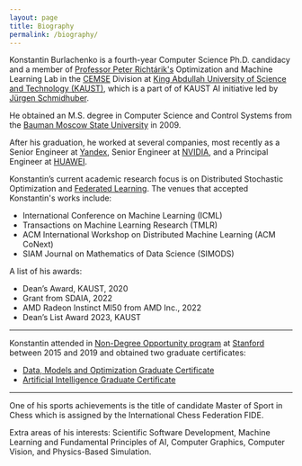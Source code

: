 ```yaml
---
layout: page
title: Biography
permalink: /biography/
---
```


Konstantin Burlachenko is a fourth-year Computer Science Ph.D. candidacy and a member of [Professor Peter Richtárik's](https://richtarik.org/) Optimization and Machine Learning Lab in the [CEMSE](https://cemse.kaust.edu.sa/) Division at [King Abdullah University of Science and Technology (KAUST)](https://www.kaust.edu.sa/en),
which is a part of of KAUST AI initiative led by [Jürgen Schmidhuber](https://cemse.kaust.edu.sa/people/person/jurgen-schmidhuber).

He obtained an M.S. degree in Computer Science and Control Systems from the [Bauman Moscow State University](http://bmstu.ru/) in 2009. 

After his graduation, he worked at several companies, most recently as a Senior Engineer at [Yandex](https://en.wikipedia.org/wiki/Yandex), Senior Engineer at [NVIDIA](https://developer.nvidia.com/), and a Principal Engineer at [HUAWEI](https://huawei.ru/).

Konstantin’s current academic research focus is on Distributed Stochastic Optimization and [Federated Learning](https://research.google/pubs/pub45648/). The venues that accepted Konstantin's works include:

- International Conference on Machine Learning (ICML)
- Transactions on Machine Learning Research (TMLR)
- ACM International Workshop on Distributed Machine Learning (ACM CoNext)
- SIAM Journal on Mathematics of Data Science (SIMODS)

A list of his awards:

* Dean’s Award, KAUST, 2020
* Grant from SDAIA, 2022
* AMD Radeon Instinct MI50 from AMD Inc., 2022
* Dean’s List Award 2023, KAUST

---

Konstantin attended in [Non-Degree Opportunity program](https://online.stanford.edu/non-degree-option-program) at [Stanford](https://www.stanford.edu/) between 2015 and 2019 and obtained two graduate certificates:

* [Data, Models and Optimization Graduate Certificate](https://online.stanford.edu/programs/data-models-and-optimization-graduate-certificate)
* [Artificial Intelligence Graduate Certificate](https://online.stanford.edu/programs/artificial-intelligence-graduate-certificate)

---

One of his sports achievements is the title of candidate Master of Sport in Chess which is assigned by the International Chess Federation FIDE.

Extra areas of his interests:  Scientific Software Development,  Machine Learning and Fundamental Principles of AI, Computer Graphics, Computer Vision, and Physics-Based Simulation.
